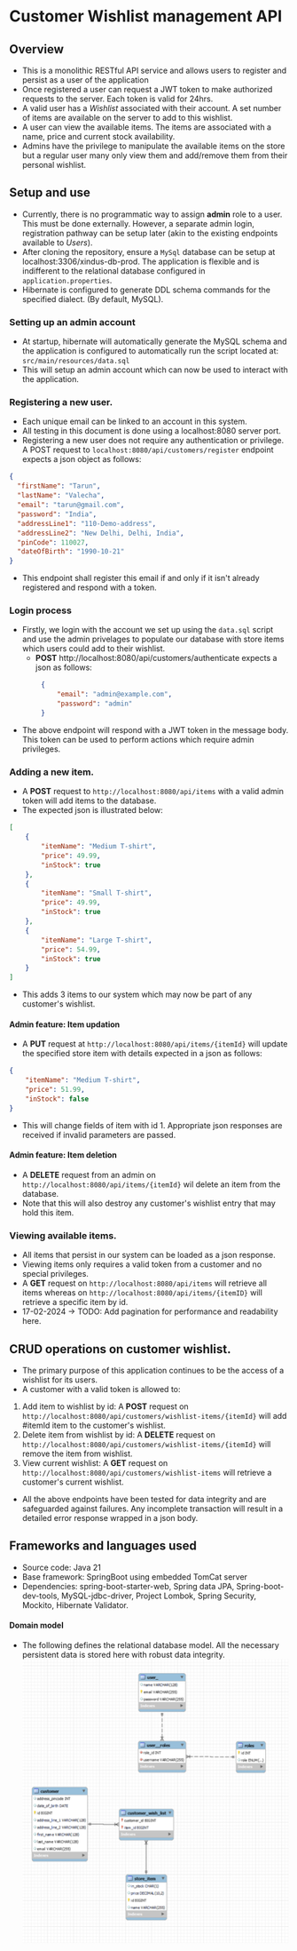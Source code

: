 # Customer Wishlist management API
## Overview
- This is a monolithic RESTful API service and allows users to register and persist as a user of the application
- Once registered a user can request a JWT token to make authorized requests to the server. Each token is valid for 24hrs.
- A valid user has a *Wishlist* associated with their account. A set number of items are available on the server to add to this wishlist.
- A user can view the available items. The items are associated with a name, price and current stock availability.
- Admins have the privilege to manipulate the available items on the store but a regular user many only view them and add/remove them from their personal wishlist.

## Setup and use
- Currently, there is no programmatic way to assign **admin** role to a user. This must be done externally. However, a separate admin login, registration pathway can be setup later (akin to the existing endpoints available to *Users*).
- After cloning the repository, ensure a `MySql` database can be setup at localhost:3306/xindus-db-prod. The application is flexible and is indifferent to the relational database configured in `application.properties`.
- Hibernate is configured to generate DDL schema commands for the specified dialect. (By default, MySQL).

### Setting up an admin account
- At startup, hibernate will automatically generate the MySQL schema and the application is configured to automatically run the script located at: `src/main/resources/data.sql`
- This will setup an admin account which can now be used to interact with the application.

### Registering a new user.
- Each unique email can be linked to an account in this system.
- All testing in this document is done using a localhost:8080 server port.
- Registering a new user does not require any authentication or privilege. A POST request to `localhost:8080/api/customers/register` endpoint expects a json object as follows:
```json
{
  "firstName": "Tarun",
  "lastName": "Valecha",
  "email": "tarun@gmail.com",
  "password": "India",
  "addressLine1": "110-Demo-address",
  "addressLine2": "New Delhi, Delhi, India",
  "pinCode": 110027,
  "dateOfBirth": "1990-10-21"
}
```
- This endpoint shall register this email if and only if it isn't already registered and respond with a token.

### Login process
- Firstly, we login with the account we set up using the `data.sql` script and use the admin privelages to populate our database with store items which users could add to their wishlist.
  - **POST** http://localhost:8080/api/customers/authenticate expects a json as follows:
```json
        {
            "email": "admin@example.com",
            "password": "admin"
        }
```
- The above endpoint will respond with a JWT token in the message body. This token can be used to perform actions which require admin privileges.
### Adding a new item.
- A **POST** request to `http://localhost:8080/api/items` with a valid admin token will add items to the database.
- The expected json is illustrated below:
```json
[
    {
        "itemName": "Medium T-shirt",
        "price": 49.99,
        "inStock": true
    },
    {
        "itemName": "Small T-shirt",
        "price": 49.99,
        "inStock": true
    },
    {
        "itemName": "Large T-shirt",
        "price": 54.99,
        "inStock": true
    }
]
```
- This adds 3 items to our system which may now be part of any customer's wishlist.

#### Admin feature: Item updation
- A **PUT** request at `http://localhost:8080/api/items/{itemId}` will update the specified store item with details expected in a json as follows:
```json
{
    "itemName": "Medium T-shirt",
    "price": 51.99,
    "inStock": false
}
```
- This will change fields of item with id 1. Appropriate json responses are received if invalid parameters are passed.

#### Admin feature: Item deletion
- A **DELETE** request from an admin on `http://localhost:8080/api/items/{itemId}` wil delete an item from the database.
- Note that this will also destroy any customer's wishlist entry that may hold this item.

### Viewing available items.
- All items that persist in our system can be loaded as a json response.
- Viewing items only requires a valid token from a customer and no special privileges.
- A **GET** request on `http://localhost:8080/api/items` will retrieve all items whereas on `http://localhost:8080/api/items/{itemID}` will retrieve a specific item by id.
- 17-02-2024 -> TODO: Add pagination for performance and readability here.

## CRUD operations on customer wishlist.
- The primary purpose of this application continues to be the access of a wishlist for its users.
- A customer with a valid token is allowed to:
1. Add item to wishlist by id: A **POST** request on `http://localhost:8080/api/customers/wishlist-items/{itemId}` will add #itemId item to the customer's wishlist.
2. Delete item from wishlist by id: A **DELETE** request on `http://localhost:8080/api/customers/wishlist-items/{itemId}` will remove the item from wishlist.
3. View current wishlist: A **GET** request on `http://localhost:8080/api/customers/wishlist-items` will retrieve a customer's current wishlist.
- All the above endpoints have been tested for data integrity and are safeguarded against failures. Any incomplete transaction will result in a detailed error response wrapped in a json body.

## Frameworks and languages used
- Source code: Java 21
- Base framework: SpringBoot using embedded TomCat server
- Dependencies: spring-boot-starter-web, Spring data JPA, Spring-boot-dev-tools, MySQL-jdbc-driver, Project Lombok, Spring Security, Mockito, Hibernate Validator.

#### Domain model
- The following defines the relational database model. All the necessary persistent data is stored here with robust data integrity.
![domain-model-diagram](/images/domainmodel.png)

